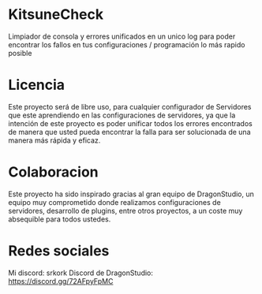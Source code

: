 # KitsuneCheck
Limpiador de consola y errores unificados en un unico log para poder encontrar los fallos en tus configuraciones / programación lo más rapido posible

# Licencia
Este proyecto será de libre uso, para cualquier configurador de Servidores que este aprendiendo en las configuraciones de servidores, ya que la intención de este proyecto es poder unificar todos los errores encontrados de manera que usted pueda encontrar la falla para ser solucionada de una manera más rápida y eficaz.

# Colaboracion
Este proyecto ha sido inspirado gracias al gran equipo de DragonStudio, un equipo muy comprometido donde realizamos configuraciones de servidores, desarrollo de plugins, entre otros proyectos, a un coste muy absequible para todos ustedes.

# Redes sociales
Mi discord: srkork
Discord de DragonStudio: https://discord.gg/72AFpyFpMC
